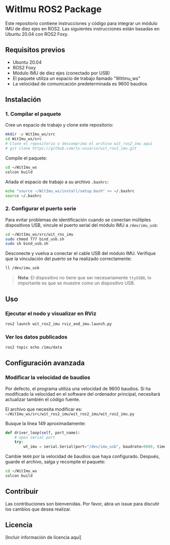 # WitImu ROS2 Package

Este repositorio contiene instrucciones y código para integrar un módulo IMU de diez ejes en ROS2. Las siguientes instrucciones están basadas en Ubuntu 20.04 con ROS2 Foxy.

## Requisitos previos

- Ubuntu 20.04
- ROS2 Foxy
- Módulo IMU de diez ejes (conectado por USB)
- El paquete utiliza un espacio de trabajo llamado "WitImu_ws"
- La velocidad de comunicación predeterminada es 9600 baudios

## Instalación

### 1. Compilar el paquete

Cree un espacio de trabajo y clone este repositorio:

```bash
mkdir -p WitImu_ws/src
cd WitImu_ws/src
# Clone el repositorio o descomprima el archivo wit_ros2_imu aquí
# git clone https://github.com/tu-usuario/wit_ros2_imu.git
```

Compile el paquete:

```bash
cd ~/WitImu_ws
colcon build
```

Añada el espacio de trabajo a su archivo `.bashrc`:

```bash
echo "source ~/WitImu_ws/install/setup.bash" >> ~/.bashrc
source ~/.bashrc
```

### 2. Configurar el puerto serie

Para evitar problemas de identificación cuando se conectan múltiples dispositivos USB, vincule el puerto serial del módulo IMU a `/dev/imu_usb`:

```bash
cd ~/WitImu_ws/src/wit_ros_imu
sudo chmod 777 bind_usb.sh
sudo sh bind_usb.sh
```

Desconecte y vuelva a conectar el cable USB del módulo IMU. Verifique que la vinculación del puerto se ha realizado correctamente:

```bash
ll /dev/imu_usb
```

> **Nota**: El dispositivo no tiene que ser necesariamente `ttyUSB0`, lo importante es que se muestre como un dispositivo USB.

## Uso

### Ejecutar el nodo y visualizar en RViz

```bash
ros2 launch wit_ros2_imu rviz_and_imu.launch.py
```

### Ver los datos publicados

```bash
ros2 topic echo /imu/data
```

## Configuración avanzada

### Modificar la velocidad de baudios

Por defecto, el programa utiliza una velocidad de 9600 baudios. Si ha modificado la velocidad en el software del ordenador principal, necesitará actualizar también el código fuente.

El archivo que necesita modificar es:
`~/WitImu_ws/src/wit_ros2_imu/wit_ros2_imu/wit_ros2_imu.py`

Busque la línea 149 aproximadamente:

```python
def driver_loop(self, port_name):
    # open serial port
    try:
        wt_imu = serial.Serial(port="/dev/imu_usb", baudrate=9600, timeout=0.5)
```

Cambie `9600` por la velocidad de baudios que haya configurado. Después, guarde el archivo, salga y recompile el paquete:

```bash
cd ~/WitImu_ws
colcon build
```

## Contribuir

Las contribuciones son bienvenidas. Por favor, abra un issue para discutir los cambios que desea realizar.

## Licencia

[Incluir información de licencia aquí]
